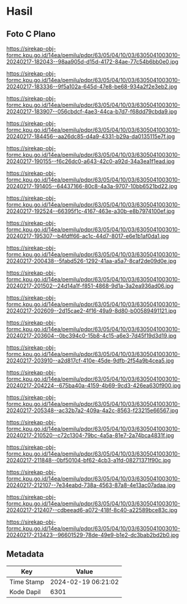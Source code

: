 # Hasil

## Foto C Plano

https://sirekap-obj-formc.kpu.go.id/14ea/pemilu/pdpr/63/05/04/10/03/6305041003010-20240217-182043--98aa905d-d15d-4172-84ae-77c54b6bb0e0.jpg

https://sirekap-obj-formc.kpu.go.id/14ea/pemilu/pdpr/63/05/04/10/03/6305041003010-20240217-183336--9f5a102a-645d-47e8-be68-934a2f2e3eb2.jpg

https://sirekap-obj-formc.kpu.go.id/14ea/pemilu/pdpr/63/05/04/10/03/6305041003010-20240217-183907--056cbdcf-4ae3-44ca-b7d7-f68dd79cbda9.jpg

https://sirekap-obj-formc.kpu.go.id/14ea/pemilu/pdpr/63/05/04/10/03/6305041003010-20240217-184456--aa26dc85-d4a9-4331-b29a-da0135115e7f.jpg

https://sirekap-obj-formc.kpu.go.id/14ea/pemilu/pdpr/63/05/04/10/03/6305041003010-20240217-190155--f6c26dc0-a643-42c0-a92d-34a3ea1f1ead.jpg

https://sirekap-obj-formc.kpu.go.id/14ea/pemilu/pdpr/63/05/04/10/03/6305041003010-20240217-191405--64437166-80c8-4a3a-9707-10bb6521bd22.jpg

https://sirekap-obj-formc.kpu.go.id/14ea/pemilu/pdpr/63/05/04/10/03/6305041003010-20240217-192524--66395f1c-4167-463e-a30b-e8b7974100ef.jpg

https://sirekap-obj-formc.kpu.go.id/14ea/pemilu/pdpr/63/05/04/10/03/6305041003010-20240217-195307--b4fdff66-ac1c-44d7-8017-e6e1b1af0da1.jpg

https://sirekap-obj-formc.kpu.go.id/14ea/pemilu/pdpr/63/05/04/10/03/6305041003010-20240217-200438--5fabd526-1292-41aa-a5a7-8caf2de09d0e.jpg

https://sirekap-obj-formc.kpu.go.id/14ea/pemilu/pdpr/63/05/04/10/03/6305041003010-20240217-201502--24d14a1f-f851-4868-9d1a-3a2ea936ad06.jpg

https://sirekap-obj-formc.kpu.go.id/14ea/pemilu/pdpr/63/05/04/10/03/6305041003010-20240217-202609--2d15cae2-4f16-49a9-8d80-b00589491121.jpg

https://sirekap-obj-formc.kpu.go.id/14ea/pemilu/pdpr/63/05/04/10/03/6305041003010-20240217-203604--0bc394c0-15b8-4c15-a6e3-7d45f19d3d19.jpg

https://sirekap-obj-formc.kpu.go.id/14ea/pemilu/pdpr/63/05/04/10/03/6305041003010-20240217-203910--a2d817cf-410e-45de-9dfb-2f54a9b4cea5.jpg

https://sirekap-obj-formc.kpu.go.id/14ea/pemilu/pdpr/63/05/04/10/03/6305041003010-20240217-204224--675ba40a-4159-4b69-9cd3-426ea630f900.jpg

https://sirekap-obj-formc.kpu.go.id/14ea/pemilu/pdpr/63/05/04/10/03/6305041003010-20240217-205348--ac32b7a2-409a-4a2c-8563-f23215e66567.jpg

https://sirekap-obj-formc.kpu.go.id/14ea/pemilu/pdpr/63/05/04/10/03/6305041003010-20240217-210520--c72c1304-79bc-4a5a-81e7-2a74bca4831f.jpg

https://sirekap-obj-formc.kpu.go.id/14ea/pemilu/pdpr/63/05/04/10/03/6305041003010-20240217-211848--0bf50104-bf62-4cb3-a1fd-08271371f90c.jpg

https://sirekap-obj-formc.kpu.go.id/14ea/pemilu/pdpr/63/05/04/10/03/6305041003010-20240217-212107--7e34eabd-738a-4563-87a8-4e13ac07adaa.jpg

https://sirekap-obj-formc.kpu.go.id/14ea/pemilu/pdpr/63/05/04/10/03/6305041003010-20240217-212407--cdbeead6-a072-418f-8c40-a22589bce83c.jpg

https://sirekap-obj-formc.kpu.go.id/14ea/pemilu/pdpr/63/05/04/10/03/6305041003010-20240217-213423--96601529-78de-49e9-b1e2-dc3bab2bd2b0.jpg


## Metadata

| Key        | Value               |
| ---------- | ------------------- |
| Time Stamp | 2024-02-19 06:21:02 |
| Kode Dapil | 6301                |



